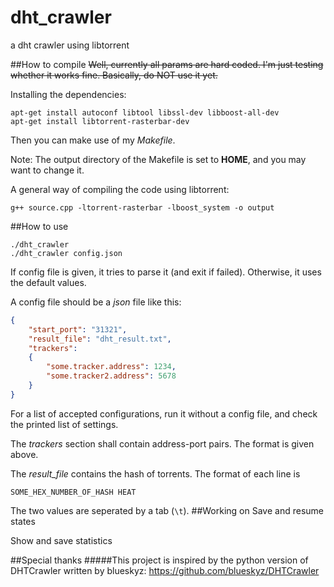 dht_crawler
===========

a dht crawler using libtorrent

##How to compile
~~Well, currently all params are hard coded. I'm just testing whether it works fine. Basically, do NOT use it yet.~~

Installing the dependencies:

```shell
apt-get install autoconf libtool libssl-dev libboost-all-dev
apt-get install libtorrent-rasterbar-dev
```
Then you can make use of my *Makefile*.

Note: The output directory of the Makefile is set to **HOME**, and you may want to change it.

A general way of compiling the code using libtorrent:

```shell
g++ source.cpp -ltorrent-rasterbar -lboost_system -o output
```
##How to use
```shell
./dht_crawler
./dht_crawler config.json
```
If config file is given, it tries to parse it (and exit if failed). Otherwise, it uses the default values.

A config file should be a *json* file like this:

```json
{
	"start_port": "31321",
	"result_file": "dht_result.txt",
	"trackers":
	{
		"some.tracker.address": 1234,
		"some.tracker2.address": 5678
	}
}
```
For a list of accepted configurations, run it without a config file, and check the printed list of settings.

The *trackers* section shall contain address-port pairs. The format is given above.

The *result_file* contains the hash of torrents. The format of each line is
```
SOME_HEX_NUMBER_OF_HASH HEAT
```
The two values are seperated by a tab (```\t```).
##Working on
Save and resume states

Show and save statistics

##Special thanks
#####This project is inspired by the python version of DHTCrawler written by blueskyz: https://github.com/blueskyz/DHTCrawler
